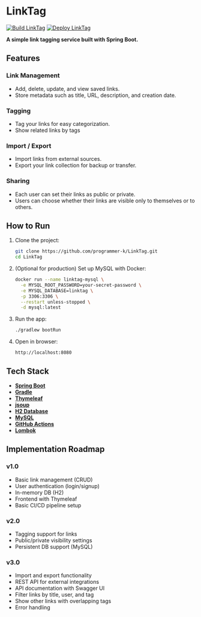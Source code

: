 # LinkTag

[![Build LinkTag](https://github.com/programmer-k/LinkTag/actions/workflows/build.yml/badge.svg)](https://github.com/programmer-k/LinkTag/actions/workflows/build.yml)
[![Deploy LinkTag](https://github.com/programmer-k/LinkTag/actions/workflows/deploy.yml/badge.svg)](https://github.com/programmer-k/LinkTag/actions/workflows/deploy.yml)

**A simple link tagging service built with Spring Boot.**

## Features

### Link Management
- Add, delete, update, and view saved links.
- Store metadata such as title, URL, description, and creation date.

### Tagging
- Tag your links for easy categorization.
- Show related links by tags

### Import / Export
- Import links from external sources.
- Export your link collection for backup or transfer.

### Sharing
- Each user can set their links as public or private.
- Users can choose whether their links are visible only to themselves or to others.

## How to Run

1. Clone the project:
    ```bash
    git clone https://github.com/programmer-k/LinkTag.git
    cd LinkTag
    ```

2. (Optional for production) Set up MySQL with Docker:
   ```bash
   docker run --name linktag-mysql \
     -e MYSQL_ROOT_PASSWORD=your-secret-password \
     -e MYSQL_DATABASE=linktag \
     -p 3306:3306 \
     --restart unless-stopped \
     -d mysql:latest
   ```

3. Run the app:
    ```bash
    ./gradlew bootRun
    ```

4. Open in browser:
    ```
    http://localhost:8080
    ```

## Tech Stack

- **[Spring Boot](https://spring.io/projects/spring-boot)**
- **[Gradle](https://gradle.org/)**
- **[Thymeleaf](https://www.thymeleaf.org/)**
- **[jsoup](https://jsoup.org/)**
- **[H2 Database](https://www.h2database.com/)**
- **[MySQL](https://www.mysql.com/)**
- **[GitHub Actions](https://github.com/features/actions)**
- **[Lombok](https://projectlombok.org/)**

## Implementation Roadmap

### v1.0
- Basic link management (CRUD)
- User authentication (login/signup)
- In-memory DB (H2)
- Frontend with Thymeleaf
- Basic CI/CD pipeline setup

### v2.0
- Tagging support for links
- Public/private visibility settings
- Persistent DB support (MySQL)

### v3.0
- Import and export functionality
- REST API for external integrations
- API documentation with Swagger UI
- Filter links by title, user, and tag
- Show other links with overlapping tags
- Error handling
